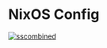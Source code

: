 # NixOS Config

[![sscombined](https://user-images.githubusercontent.com/44374434/184814236-0f2b53ed-52de-4cc1-bd93-9dd343bf0f42.png)](https://www.reddit.com/r/unixporn/comments/wor3id/i3_first_time_ricing_i_like_transparency_and_blur/)
